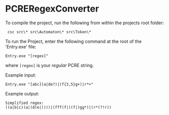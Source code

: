 # PCRERegexConverter

To compile the project, run the following from within the projects root folder:
```
 csc src\* src\Automaton\* src\Token\* 
 ```

 To run the Project, enter the following command at the root of the 'Entry.exe' file:
 ```
 Entry.exe "[regex]"
 ``` 

 where ```[regex]``` is your *regular* PCRE string.

 Example input:
 ```
 Entry.exe "[abc](a|de?)|(f{3,5}g+)|r*+"
 ```
 Example output:
 ```
 Simplified regex:
((a|b|c)(a|(d(e|))))|(fff(f|)(f|)gg*)|(r*(?!r))
 ```